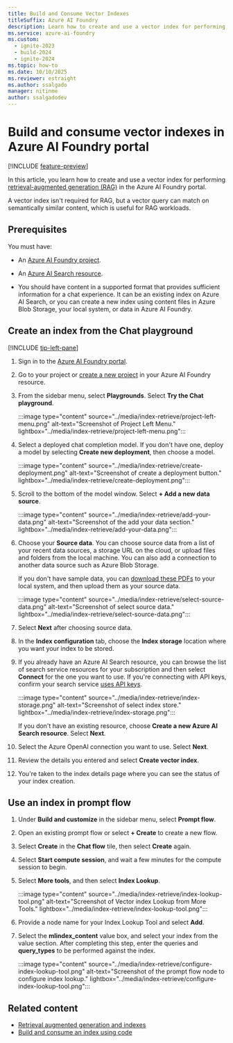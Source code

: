 ```yaml
---
title: Build and Consume Vector Indexes
titleSuffix: Azure AI Foundry
description: Learn how to create and use a vector index for performing retrieval-augmented generation (RAG) by using Azure AI Foundry portal.
ms.service: azure-ai-foundry
ms.custom:
  - ignite-2023
  - build-2024
  - ignite-2024
ms.topic: how-to
ms.date: 10/10/2025
ms.reviewer: estraight
ms.author: ssalgado
manager: nitinme
author: ssalgadodev
---
```


# Build and consume vector indexes in Azure AI Foundry portal

[!INCLUDE [feature-preview](../includes/feature-preview.md)]

In this article, you learn how to create and use a vector index for performing [retrieval-augmented generation (RAG)](../concepts/retrieval-augmented-generation.md) in the Azure AI Foundry portal.

A vector index isn't required for RAG, but a vector query can match on semantically similar content, which is useful for RAG workloads.

## Prerequisites

You must have:

- An [Azure AI Foundry project](create-projects.md).

- An [Azure AI Search resource](/azure/search/search-create-service-portal).

- You should have content in a supported format that provides sufficient information for a chat experience. It can be an existing index on Azure AI Search, or you can create a new index using content files in Azure Blob Storage, your local system, or data in Azure AI Foundry.

## Create an index from the Chat playground

[!INCLUDE [tip-left-pane](../includes/tip-left-pane.md)]

1. Sign in to the [Azure AI Foundry portal](https://ai.azure.com/?cid=learnDocs).

1. Go to your project or [create a new project](../how-to/create-projects.md) in your Azure AI Foundry resource.

1. From the sidebar menu, select **Playgrounds**. Select **Try the Chat playground**.

    :::image type="content" source="../media/index-retrieve/project-left-menu.png" alt-text="Screenshot of Project Left Menu." lightbox="../media/index-retrieve/project-left-menu.png":::

1. Select a deployed chat completion model. If you don't have one, deploy a model by selecting **Create new deployment**, then choose a model.

   :::image type="content" source="../media/index-retrieve/create-deployment.png" alt-text="Screenshot of create a deployment button." lightbox="../media/index-retrieve/create-deployment.png":::

1. Scroll to the bottom of the model window. Select **+ Add a new data source**.

   :::image type="content" source="../media/index-retrieve/add-your-data.png" alt-text="Screenshot of the add your data section." lightbox="../media/index-retrieve/add-your-data.png":::

1. Choose your **Source data**. You can choose source data from a list of your recent data sources, a storage URL on the cloud, or upload files and folders from the local machine. You can also add a connection to another data source such as Azure Blob Storage.

   If you don't have sample data, you can [download these PDFs](https://github.com/Azure-Samples/azure-search-sample-data/tree/main/health-plan) to your local system, and then upload them as your source data.

    :::image type="content" source="../media/index-retrieve/select-source-data.png" alt-text="Screenshot of select source data." lightbox="../media/index-retrieve/select-source-data.png":::

1. Select **Next** after choosing source data.

1. In the **Index configuration** tab, choose the **Index storage** location where you want your index to be stored.

1. If you already have an Azure AI Search resource, you can browse the list of search service resources for your subscription and then select **Connect** for the one you want to use. If you're connecting with API keys, confirm your search service [uses API keys](/azure/search/search-security-api-keys).

    :::image type="content" source="../media/index-retrieve/index-storage.png" alt-text="Screenshot of select index store." lightbox="../media/index-retrieve/index-storage.png":::

    If you don't have an existing resource, choose **Create a new Azure AI Search resource**. Select **Next**.
  
1. Select the Azure OpenAI connection you want to use. Select **Next**.

1. Review the details you entered and select **Create vector index**.

1. You're taken to the index details page where you can see the status of your index creation.

## Use an index in prompt flow

1. Under **Build and customize** in the sidebar menu, select **Prompt flow**.

1. Open an existing prompt flow or select **+ Create** to create a new flow.

1. Select **Create** in the **Chat flow** tile, then select **Create** again.

1. Select **Start compute session**, and wait a few minutes for the compute session to begin.

1. Select **More tools**, and then select **Index Lookup**.

    :::image type="content" source="../media/index-retrieve/index-lookup-tool.png" alt-text="Screenshot of Vector index Lookup from More Tools." lightbox="../media/index-retrieve/index-lookup-tool.png":::

1. Provide a node name for your Index Lookup Tool and select **Add**.

1. Select the **mlindex_content** value box, and select your index from the value section. After completing this step, enter the queries and **query_types** to be performed against the index.

   :::image type="content" source="../media/index-retrieve/configure-index-lookup-tool.png" alt-text="Screenshot of the prompt flow node to configure index lookup." lightbox="../media/index-retrieve/configure-index-lookup-tool.png":::


## Related content

- [Retrieval augmented generation and indexes](../concepts/retrieval-augmented-generation.md)
- [Build and consume an index using code](../tutorials/copilot-sdk-create-resources.md)
